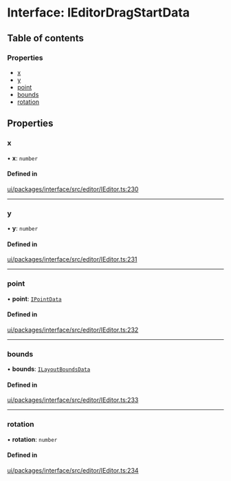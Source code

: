 # Interface: IEditorDragStartData

## Table of contents

### Properties

- [x](IEditorDragStartData.md#x)
- [y](IEditorDragStartData.md#y)
- [point](IEditorDragStartData.md#point)
- [bounds](IEditorDragStartData.md#bounds)
- [rotation](IEditorDragStartData.md#rotation)

## Properties

### x

• **x**: `number`

#### Defined in

[ui/packages/interface/src/editor/IEditor.ts:230](https://github.com/leaferjs/leafer-ui/blob/e76fc82/packages/interface/src/editor/IEditor.ts#L230)

___

### y

• **y**: `number`

#### Defined in

[ui/packages/interface/src/editor/IEditor.ts:231](https://github.com/leaferjs/leafer-ui/blob/e76fc82/packages/interface/src/editor/IEditor.ts#L231)

___

### point

• **point**: [`IPointData`](IPointData.md)

#### Defined in

[ui/packages/interface/src/editor/IEditor.ts:232](https://github.com/leaferjs/leafer-ui/blob/e76fc82/packages/interface/src/editor/IEditor.ts#L232)

___

### bounds

• **bounds**: [`ILayoutBoundsData`](ILayoutBoundsData.md)

#### Defined in

[ui/packages/interface/src/editor/IEditor.ts:233](https://github.com/leaferjs/leafer-ui/blob/e76fc82/packages/interface/src/editor/IEditor.ts#L233)

___

### rotation

• **rotation**: `number`

#### Defined in

[ui/packages/interface/src/editor/IEditor.ts:234](https://github.com/leaferjs/leafer-ui/blob/e76fc82/packages/interface/src/editor/IEditor.ts#L234)
